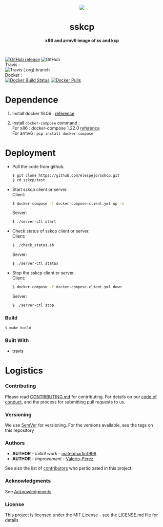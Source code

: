 <p align="center">
  <img src="https://www.lucidchart.com/publicSegments/view/acf1287b-07f1-4ac9-8efe-a82eec2a9e73/image.png">
</p>

<h1 align="center"> sskcp </h1>
<p align="center">
  <b >x86 and armv6 image of ss and kcp</b>
</p>
<br>

[![GitHub release](https://img.shields.io/github/release/elespejo/sskcp.svg)](https://github.com/elespejo/sskcp/releases)
![GitHub](https://img.shields.io/github/license/elespejo/sskcp.svg)  
Travis :  
![Travis (.org) branch](https://img.shields.io/travis/elespejo/sskcp/master.svg)  
Docker :  
[![Docker Build Status](https://img.shields.io/docker/build/elespejo/sskcp-x86.svg)](https://hub.docker.com/r/elespejo/sskcp-x86/builds/)
[![Docker Pulls](https://img.shields.io/docker/pulls/elespejo/sskcp-x86.svg)](https://hub.docker.com/r/elespejo/sskcp-x86/tags/)

# Dependence

1. Install docker 18.06 : [reference](https://docs.docker.com/install/linux/docker-ce/ubuntu/)

2. Install `docker-compose` command :  
For x86 : docker-compose 1.22.0 [reference](https://docs.docker.com/compose/install/)  
For armv6 : `pip install docker-compose`

# Deployment

  - Pull the code from github.
    ```bash
    $ git clone https://github.com/elespejo/sskcp.git
    $ cd sskcp/test
    ```

  - Start sskcp client or server.  
    Client:
    ```bash
    $ docker-compose -f docker-compose-client.yml up -d
    ```
    Server:
    ```bash
    $ ./server-ctl start
    ```

  - Check status of sskcp client or server.  
    Client:
    ```bash
    $ ./check_status.sh 
    ```
    Server:
    ```bash
    $ ./server-ctl status
    ```

  - Stop the sskcp client or server.  
    Client:
    ```bash
    $ docker-compose -f docker-compose-client.yml down
    ```
    Server:
    ```bash
    $ ./server-ctl stop
    ```

### Build

  ```bash
  $ make build
  ```

### Built With
  - travis


# Logistics

### Contributing

Please read [CONTRIBUTING.md](https://github.com/elespejo/sskcp/blob/master/docs/CONTRIBUTING.md) for contributing.
For details on our [code of conduct](https://github.com/elespejo/sskcp/blob/master/docs/CODE_OF_CONDUCT.md), and the process for submitting pull requests to us.

### Versioning

We use [SemVer](http://semver.org/) for versioning. For the versions available, see the tags on this repository

### Authors
* **AUTHOR** - *Initial work* - [mateomartin1998](https://github.com/mateomartin1998)
* **AUTHOR** - *Improvement* - [Valerio-Perez](https://github.com/valerio-Perez)

See also the list of [contributors](https://github.com/elespejo/sskcp/graphs/contributors) who participated in this project.

### Acknowledgments

See [Acknowledgments](https://github.com/elespejo/sskcp/blob/master/docs/ACKNOWLEDGMENTS.md)


### License

This project is licensed under the MIT License - see the [LICENSE.md](https://github.com/elespejo/sskcp/blob/master/LICENSE.md) file for details

